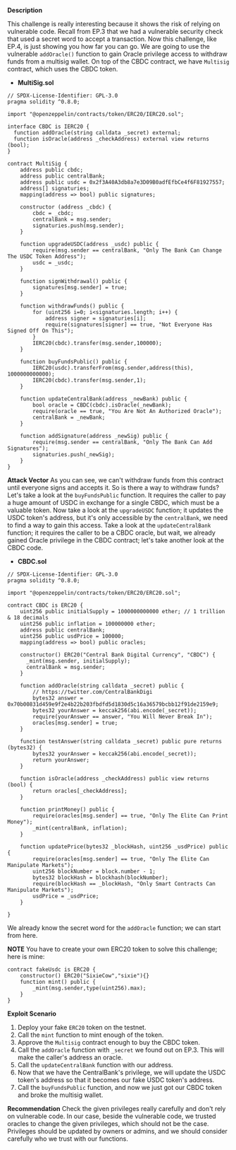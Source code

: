 **Description**

This challenge is really interesting because it shows the risk of relying on vulnerable code. Recall from EP.3 that we had a vulnerable security check that used a secret word to accept a transaction. Now this challenge, like EP.4, is just showing you how far you can go. We are going to use the vulnerable `addOracle()` function to gain Oracle privilege access to withdraw funds from a multisig wallet. On top of the CBDC contract, we have `Multisig` contract, which uses the CBDC token.


- **MultiSig.sol**
```solidity=
// SPDX-License-Identifier: GPL-3.0
pragma solidity ^0.8.0;

import "@openzeppelin/contracts/token/ERC20/IERC20.sol";

interface CBDC is IERC20 {
  function addOracle(string calldata _secret) external;
  function isOracle(address _checkAddress) external view returns (bool);
}

contract MultiSig {
    address public cbdc;
    address public centralBank;
    address public usdc = 0x2f3A40A3db8a7e3D09B0adfEfbCe4f6F81927557;
    address[] signaturies;
    mapping(address => bool) public signatures;

    constructor (address _cbdc) {
        cbdc = _cbdc;
        centralBank = msg.sender;
        signaturies.push(msg.sender);
    }

    function upgradeUSDC(address _usdc) public {
        require(msg.sender == centralBank, "Only The Bank Can Change The USDC Token Address");
        usdc = _usdc;
    }

    function signWithdrawal() public {
        signatures[msg.sender] = true;
    }

    function withdrawFunds() public {
        for (uint256 i=0; i<signaturies.length; i++) {
            address signer = signaturies[i];
            require(signatures[signer] == true, "Not Everyone Has Signed Off On This");
        }
        IERC20(cbdc).transfer(msg.sender,100000);
    }

    function buyFundsPublic() public {
        IERC20(usdc).transferFrom(msg.sender,address(this), 1000000000000);
        IERC20(cbdc).transfer(msg.sender,1);
    }

    function updateCentralBank(address _newBank) public {
        bool oracle = CBDC(cbdc).isOracle(_newBank);
        require(oracle == true, "You Are Not An Authorized Oracle");
        centralBank = _newBank;
    }

    function addSignature(address _newSig) public {
        require(msg.sender == centralBank, "Only The Bank Can Add Signatures");
        signaturies.push(_newSig);
    }
}
```
**Attack Vector**
As you can see, we can't withdraw funds from this contract until everyone signs and accepts it. So is there a way to withdraw funds? Let's take a look at the `buyFundsPublic` function. It requires the caller to pay a huge amount of USDC in exchange for a single CBDC, which must be a valuable token. Now take a look at the `upgradeUSDC` function; it updates the USDC token's address, but it's only accessible by the `centralBank`, we need to find a way to gain this access. Take a look at the `updateCentralBank` function; it requires the caller to be a CBDC oracle, but wait, we already gained Oracle privilege in the CBDC contract; let's take another look at the CBDC code.

- **CBDC.sol**
```solidity=
// SPDX-License-Identifier: GPL-3.0
pragma solidity ^0.8.0;

import "@openzeppelin/contracts/token/ERC20/ERC20.sol";

contract CBDC is ERC20 {
    uint256 public initialSupply = 1000000000000 ether; // 1 trillion & 18 decimals
    uint256 public inflation = 100000000 ether;
    address public centralBank;
    uint256 public usdPrice = 100000;
    mapping(address => bool) public oracles;

    constructor() ERC20("Central Bank Digital Currency", "CBDC") {
      _mint(msg.sender, initialSupply);
      centralBank = msg.sender;
    }

    function addOracle(string calldata _secret) public {
        // https://twitter.com/CentralBankDigi
        bytes32 answer = 0x70b00831d459e9f2e4b22b203fbdfd5d1830d5c16a36579bcbb12f91de2159e9;
        bytes32 yourAnswer = keccak256(abi.encode(_secret));
        require(yourAnswer == answer, "You Will Never Break In");
        oracles[msg.sender] = true;
    }

    function testAnswer(string calldata _secret) public pure returns (bytes32) {
        bytes32 yourAnswer = keccak256(abi.encode(_secret));
        return yourAnswer;
    }

    function isOracle(address _checkAddress) public view returns (bool) {
        return oracles[_checkAddress];
    }

    function printMoney() public {
        require(oracles[msg.sender] == true, "Only The Elite Can Print Money");
        _mint(centralBank, inflation);
    }

    function updatePrice(bytes32 _blockHash, uint256 _usdPrice) public {
        require(oracles[msg.sender] == true, "Only The Elite Can Manipulate Markets");
        uint256 blockNumber = block.number - 1;
        bytes32 blockHash = blockhash(blockNumber);
        require(blockHash == _blockHash, "Only Smart Contracts Can Manipulate Markets");
        usdPrice = _usdPrice;
    }

}
```

We already know the secret word for the `addOracle` function; we can start from here.

**NOTE**
You have to create your own ERC20 token to solve this challenge; here is mine:

```solidity=
contract fakeUsdc is ERC20 {
    constructor() ERC20("SixieCow","sixie"){}
    function mint() public {
        _mint(msg.sender,type(uint256).max);
    }
}
```

**Exploit Scenario**

1. Deploy your fake `ERC20` token on the testnet.
2. Call the `mint` function to mint enough of the token.
3. Approve the `Multisig` contract enough to buy the CBDC token.
4. Call the `addOracle` function with `_secret` we found out on EP.3. This will make the caller's address an oracle.
5. Call the `updateCentralBank` function with our address.
6. Now that we have the CentralBank's privilege, we will update the USDC token's address so that it becomes our fake USDC token's address.
7. Call the `buyFundsPublic` function, and now we just got our CBDC token and broke the multisig wallet.

**Recommendation**
Check the given privileges really carefully and don't rely on vulnerable code. In our case, beside the vulnerable code, we trusted oracles to change the given privileges, which should not be the case. Privileges should be updated by owners or admins, and we should consider carefully who we trust with our functions.